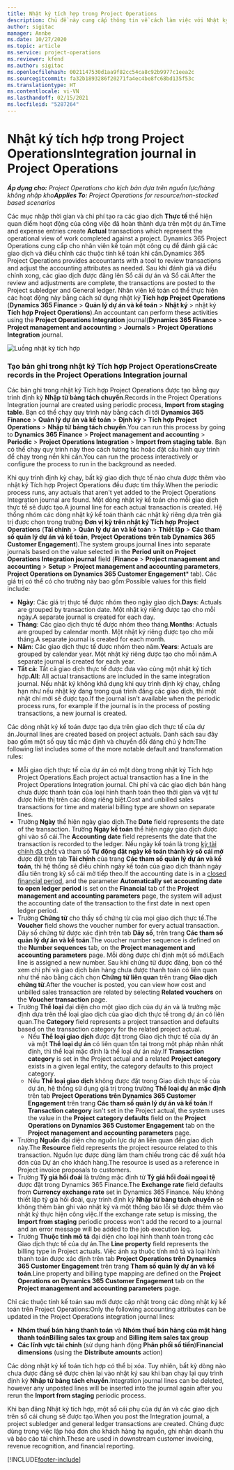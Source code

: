 ```yaml
---
title: Nhật ký tích hợp trong Project Operations
description: Chủ đề này cung cấp thông tin về cách làm việc với Nhật ký tích hợp trong Project Operations.
author: sigitac
manager: Annbe
ms.date: 10/27/2020
ms.topic: article
ms.service: project-operations
ms.reviewer: kfend
ms.author: sigitac
ms.openlocfilehash: 0021147530d1aa9f82cc54ca8c92b9977c1eea2c
ms.sourcegitcommit: fa32b1893286f20271fa4ec4be8fc68bd135f53c
ms.translationtype: HT
ms.contentlocale: vi-VN
ms.lasthandoff: 02/15/2021
ms.locfileid: "5287264"
---
```

# <a name="integration-journal-in-project-operations"></a><span data-ttu-id="6942c-103">Nhật ký tích hợp trong Project Operations</span><span class="sxs-lookup"><span data-stu-id="6942c-103">Integration journal in Project Operations</span></span>

<span data-ttu-id="6942c-104">_**Áp dụng cho:** Project Operations cho kịch bản dựa trên nguồn lực/hàng không nhập kho_</span><span class="sxs-lookup"><span data-stu-id="6942c-104">_**Applies To:** Project Operations for resource/non-stocked based scenarios_</span></span>

<span data-ttu-id="6942c-105">Các mục nhập thời gian và chi phí tạo ra các giao dịch **Thực tế** thể hiện quan điểm hoạt động của công việc đã hoàn thành dựa trên một dự án.</span><span class="sxs-lookup"><span data-stu-id="6942c-105">Time and expense entries create **Actual** transactions which represent the operational view of work completed against a project.</span></span> <span data-ttu-id="6942c-106">Dynamics 365 Project Operations cung cấp cho nhân viên kế toán một công cụ để đánh giá các giao dịch và điều chỉnh các thuộc tính kế toán khi cần.</span><span class="sxs-lookup"><span data-stu-id="6942c-106">Dynamics 365 Project Operations provides accountants with a tool to review transactions and adjust the accounting attributes as needed.</span></span> <span data-ttu-id="6942c-107">Sau khi đánh giá và điều chỉnh xong, các giao dịch được đăng lên Sổ cái dự án và Sổ cái.</span><span class="sxs-lookup"><span data-stu-id="6942c-107">After the review and adjustments are complete, the transactions are posted to the Project subledger and General ledger.</span></span> <span data-ttu-id="6942c-108">Nhân viên kế toán có thể thực hiện các hoạt động này bằng cách sử dụng nhật ký **Tích hợp Project Operations** (**Dynamics 365 Finance** > **Quản lý dự án và kế toán** > **Nhật ký** > nhật ký **Tích hợp Project Operations**).</span><span class="sxs-lookup"><span data-stu-id="6942c-108">An accountant can perform these activities using the **Project Operations Integration** journal(**Dynamics 365 Finance** > **Project management and accounting** > **Journals** > **Project Operations Integration** journal.</span></span>

![Luồng nhật ký tích hợp](./media/IntegrationJournal.png)

### <a name="create-records-in-the-project-operations-integration-journal"></a><span data-ttu-id="6942c-110">Tạo bản ghi trong nhật ký Tích hợp Project Operations</span><span class="sxs-lookup"><span data-stu-id="6942c-110">Create records in the Project Operations Integration journal</span></span>

<span data-ttu-id="6942c-111">Các bản ghi trong nhật ký Tích hợp Project Operations được tạo bằng quy trình định kỳ **Nhập từ bảng tách chuyển**.</span><span class="sxs-lookup"><span data-stu-id="6942c-111">Records in the Project Operations Integration journal are created using periodic process, **Import from staging table**.</span></span> <span data-ttu-id="6942c-112">Bạn có thể chạy quy trình này bằng cách đi tới **Dynamics 365 Finance** > **Quản lý dự án và kế toán** > **Định kỳ** > **Tích hợp Project Operations** > **Nhập từ bảng tách chuyển**.</span><span class="sxs-lookup"><span data-stu-id="6942c-112">You can run this process by going to **Dynamics 365 Finance** > **Project management and accounting** > **Periodic** > **Project Operations Integration** > **Import from staging table**.</span></span> <span data-ttu-id="6942c-113">Bạn có thể chạy quy trình này theo cách tương tác hoặc đặt cấu hình quy trình để chạy trong nền khi cần.</span><span class="sxs-lookup"><span data-stu-id="6942c-113">You can run the process interactively or configure the process to run in the background as needed.</span></span>

<span data-ttu-id="6942c-114">Khi quy trình định kỳ chạy, bất kỳ giao dịch thực tế nào chưa được thêm vào nhật ký Tích hợp Project Operations đều được tìm thấy.</span><span class="sxs-lookup"><span data-stu-id="6942c-114">When the periodic process runs, any actuals that aren't yet added to the Project Operations Integration journal are found.</span></span> <span data-ttu-id="6942c-115">Một dòng nhật ký kế toán cho mỗi giao dịch thực tế sẽ được tạo.</span><span class="sxs-lookup"><span data-stu-id="6942c-115">A journal line for each actual transaction is created.</span></span>
<span data-ttu-id="6942c-116">Hệ thống nhóm các dòng nhật ký kế toán thành các nhật ký riêng dựa trên giá trị được chọn trong trường **Đơn vị kỳ trên nhật ký Tích hợp Project Operations** (**Tài chính** > **Quản lý dự án và kế toán** > **Thiết lập** > **Các tham số quản lý dự án và kế toán**, **Project Operations trên tab Dynamics 365 Customer Engagement**).</span><span class="sxs-lookup"><span data-stu-id="6942c-116">The system groups journal lines into separate journals based on the value selected in the **Period unit on Project Operations Integration journal** field (**Finance** > **Project management and accounting** > **Setup** > **Project management and accounting parameters**, **Project Operations on Dynamics 365 Customer Engagement**\* tab).</span></span> <span data-ttu-id="6942c-117">Các giá trị có thể có cho trường này bao gồm:</span><span class="sxs-lookup"><span data-stu-id="6942c-117">Possible values for this field include:</span></span>

  - <span data-ttu-id="6942c-118">**Ngày**: Các giá trị thực tế được nhóm theo ngày giao dịch.</span><span class="sxs-lookup"><span data-stu-id="6942c-118">**Days**: Actuals are grouped by transaction date.</span></span> <span data-ttu-id="6942c-119">Một nhật ký riêng được tạo cho mỗi ngày.</span><span class="sxs-lookup"><span data-stu-id="6942c-119">A separate journal is created for each day.</span></span>
  - <span data-ttu-id="6942c-120">**Tháng**: Các giao dịch thực tế được nhóm theo tháng.</span><span class="sxs-lookup"><span data-stu-id="6942c-120">**Months**: Actuals are grouped by calendar month.</span></span> <span data-ttu-id="6942c-121">Một nhật ký riêng được tạo cho mỗi tháng.</span><span class="sxs-lookup"><span data-stu-id="6942c-121">A separate journal is created for each month.</span></span>
  - <span data-ttu-id="6942c-122">**Năm**: Các giao dịch thực tế được nhóm theo năm.</span><span class="sxs-lookup"><span data-stu-id="6942c-122">**Years**: Actuals are grouped by calendar year.</span></span> <span data-ttu-id="6942c-123">Một nhật ký riêng được tạo cho mỗi năm.</span><span class="sxs-lookup"><span data-stu-id="6942c-123">A separate journal is created for each year.</span></span>
  - <span data-ttu-id="6942c-124">**Tất cả**: Tất cả giao dịch thực tế được đưa vào cùng một nhật ký tích hợp.</span><span class="sxs-lookup"><span data-stu-id="6942c-124">**All**: All actual transactions are included in the same integration journal.</span></span> <span data-ttu-id="6942c-125">Nếu nhật ký không khả dụng khi quy trình định kỳ chạy, chẳng hạn như nếu nhật ký đang trong quá trình đăng các giao dịch, thì một nhật chí mới sẽ được tạo.</span><span class="sxs-lookup"><span data-stu-id="6942c-125">If the journal isn't available when the periodic process runs, for example if the journal is in the process of posting transactions, a new journal is created.</span></span>

<span data-ttu-id="6942c-126">Các dòng nhật ký kế toán được tạo dựa trên giao dịch thực tế của dự án.</span><span class="sxs-lookup"><span data-stu-id="6942c-126">Journal lines are created based on project actuals.</span></span> <span data-ttu-id="6942c-127">Danh sách sau đây bao gồm một số quy tắc mặc định và chuyển đổi đáng chú ý hơn:</span><span class="sxs-lookup"><span data-stu-id="6942c-127">The following list includes some of the more notable default and transformation rules:</span></span>

  - <span data-ttu-id="6942c-128">Mỗi giao dịch thực tế của dự án có một dòng trong nhật ký Tích hợp Project Operations.</span><span class="sxs-lookup"><span data-stu-id="6942c-128">Each project actual transaction has a line in the Project Operations Integration journal.</span></span> <span data-ttu-id="6942c-129">Chi phí và các giao dịch bán hàng chưa được thanh toán của loại hình thanh toán theo thời gian và vật tư được hiển thị trên các dòng riêng biệt.</span><span class="sxs-lookup"><span data-stu-id="6942c-129">Cost and unbilled sales transactions for time and material billing type are shown on separate lines.</span></span>
  - <span data-ttu-id="6942c-130">Trường **Ngày** thể hiện ngày giao dịch.</span><span class="sxs-lookup"><span data-stu-id="6942c-130">The **Date** field represents the date of the transaction.</span></span> <span data-ttu-id="6942c-131">Trường **Ngày kế toán** thể hiện ngày giao dịch được ghi vào sổ cái.</span><span class="sxs-lookup"><span data-stu-id="6942c-131">The **Accounting date** field represents the date that the transaction is recorded to the ledger.</span></span> <span data-ttu-id="6942c-132">Nếu ngày kế toán là trong [kỳ tài chính đã chốt](https://docs.microsoft.com/dynamics365/finance/general-ledger/close-general-ledger-at-period-end) và tham số **Tự động đặt ngày kế toán thành kỳ sổ cái mở** được đặt trên tab **Tài chính** của trang **Các tham số quản lý dự án và kế toán**, thì hệ thống sẽ điều chỉnh ngày kế toán của giao dịch thành ngày đầu tiên trong kỳ sổ cái mở tiếp theo.</span><span class="sxs-lookup"><span data-stu-id="6942c-132">If the accounting date is in a [closed financial period](https://docs.microsoft.com/dynamics365/finance/general-ledger/close-general-ledger-at-period-end), and the parameter **Automatically set accounting date to open ledger period** is set on the **Financial** tab of the **Project management and accounting parameters** page, the system will adjust the accounting date of the transaction to the first date in next open ledger period.</span></span>
  - <span data-ttu-id="6942c-133">Trường **Chứng từ** cho thấy số chứng từ của mọi giao dịch thực tế.</span><span class="sxs-lookup"><span data-stu-id="6942c-133">The **Voucher** field shows the voucher number for every actual transaction.</span></span> <span data-ttu-id="6942c-134">Dãy số chứng từ được xác định trên tab **Dãy số**, trên trang **Các tham số quản lý dự án và kế toán**.</span><span class="sxs-lookup"><span data-stu-id="6942c-134">The voucher number sequence is defined on the **Number sequences** tab, on the **Project management and accounting parameters** page.</span></span> <span data-ttu-id="6942c-135">Mỗi dòng được chỉ định một số mới.</span><span class="sxs-lookup"><span data-stu-id="6942c-135">Each line is assigned a new number.</span></span> <span data-ttu-id="6942c-136">Sau khi chứng từ được đăng, bạn có thể xem chi phí và giao dịch bán hàng chưa được thanh toán có liên quan như thế nào bằng cách chọn **Chứng từ liên quan** trên trang **Giao dịch chứng từ**.</span><span class="sxs-lookup"><span data-stu-id="6942c-136">After the voucher is posted, you can view how cost and unbilled sales transaction are related by selecting **Related vouchers** on the **Voucher transaction** page.</span></span>
  - <span data-ttu-id="6942c-137">Trường **Thể loại** đại diện cho một giao dịch của dự án và là trường mặc định dựa trên thể loại giao dịch của giao dịch thực tế trong dự án có liên quan.</span><span class="sxs-lookup"><span data-stu-id="6942c-137">The **Category** field represents a project transaction and defaults based on the transaction category for the related project actual.</span></span>
    - <span data-ttu-id="6942c-138">Nếu **Thể loại giao dịch** được đặt trong Giao dịch thực tế của dự án và một **Thể loại dự án** có liên quan tồn tại trong một pháp nhân nhất định, thì thể loại mặc định là thể loại dự án này.</span><span class="sxs-lookup"><span data-stu-id="6942c-138">If **Transaction category** is set in the Project actual and a related **Project category** exists in a given legal entity, the category defaults to this project category.</span></span>
    - <span data-ttu-id="6942c-139">Nếu **Thể loại giao dịch** không được đặt trong Giao dịch thực tế của dự án, hệ thống sử dụng giá trị trong trường **Thể loại dự án mặc định** trên tab **Project Operations trên Dynamics 365 Customer Engagement** trên trang **Các tham số quản lý dự án và kế toán**.</span><span class="sxs-lookup"><span data-stu-id="6942c-139">If **Transaction category** isn't set in the Project actual, the system uses the value in the **Project category defaults** field on the **Project Operations on Dynamics 365 Customer Engagement** tab on the **Project management and accounting parameters** page.</span></span>
  - <span data-ttu-id="6942c-140">Trường **Nguồn** đại diện cho nguồn lực dự án liên quan đến giao dịch này.</span><span class="sxs-lookup"><span data-stu-id="6942c-140">The **Resource** field represents the project resource related to this transaction.</span></span> <span data-ttu-id="6942c-141">Nguồn lực được dùng làm tham chiếu trong các đề xuất hóa đơn của Dự án cho khách hàng.</span><span class="sxs-lookup"><span data-stu-id="6942c-141">The resource is used as a reference in Project invoice proposals to customers.</span></span>
  - <span data-ttu-id="6942c-142">Trường **Tỷ giá hối đoái** là trường mặc định từ **Tỷ giá hối đoái ngoại tệ** được đặt trong Dynamics 365 Finance.</span><span class="sxs-lookup"><span data-stu-id="6942c-142">The **Exchange rate** field defaults from **Currency exchange rate** set in Dynamics 365 Finance.</span></span> <span data-ttu-id="6942c-143">Nếu không thiết lập tỷ giá hối đoái, quy trình định kỳ **Nhập từ bảng tách chuyển** sẽ không thêm bản ghi vào nhật ký và một thông báo lỗi sẽ được thêm vào nhật ký thực hiện công việc.</span><span class="sxs-lookup"><span data-stu-id="6942c-143">If the exchange rate setup is missing, the **Import from staging** periodic process won't add the record to a journal and an error message will be added to the job execution log.</span></span>
  - <span data-ttu-id="6942c-144">Trường **Thuộc tính mô tả** đại diện cho loại hình thanh toán trong các Giao dịch thực tế của dự án.</span><span class="sxs-lookup"><span data-stu-id="6942c-144">The **Line property** field represents the billing type in Project actuals.</span></span> <span data-ttu-id="6942c-145">Việc ánh xạ thuộc tính mô tả và loại hình thanh toán được xác định trên tab **Project Operations trên Dynamics 365 Customer Engagement** trên trang **Tham số quản lý dự án và kế toán**.</span><span class="sxs-lookup"><span data-stu-id="6942c-145">Line property and billing type mapping are defined on the **Project Operations on Dynamics 365 Customer Engagement** tab on the **Project management and accounting parameters** page.</span></span>

<span data-ttu-id="6942c-146">Chỉ các thuộc tính kế toán sau mới được cập nhật trong các dòng nhật ký kế toán trên Project Operations:</span><span class="sxs-lookup"><span data-stu-id="6942c-146">Only the following accounting attributes can be updated in the Project Operations integration journal lines:</span></span>

- <span data-ttu-id="6942c-147">**Nhóm thuế bán hàng thanh toán** và **Nhóm thuế bán hàng của mặt hàng thanh toán**</span><span class="sxs-lookup"><span data-stu-id="6942c-147">**Billing sales tax group** and **Billing item sales tax group**</span></span>
- <span data-ttu-id="6942c-148">**Các lĩnh vực tài chính** (sử dụng hành động **Phân phối số tiền**)</span><span class="sxs-lookup"><span data-stu-id="6942c-148">**Financial dimensions** (using the **Distribute amounts** action)</span></span>

<span data-ttu-id="6942c-149">Các dòng nhật ký kế toán tích hợp có thể bị xóa. Tuy nhiên, bất kỳ dòng nào chưa được đăng sẽ được chèn lại vào nhật ký sau khi bạn chạy lại quy trình định kỳ **Nhập từ bảng tách chuyển**.</span><span class="sxs-lookup"><span data-stu-id="6942c-149">Integration journal lines can be deleted, however any unposted lines will be inserted into the journal again after you rerun the **Import from staging** periodic process.</span></span>

<span data-ttu-id="6942c-150">Khi bạn đăng Nhật ký tích hợp, một sổ cái phụ của dự án và các giao dịch trên sổ cái chung sẽ được tạo.</span><span class="sxs-lookup"><span data-stu-id="6942c-150">When you post the Integration journal, a project subledger and general ledger transactions are created.</span></span> <span data-ttu-id="6942c-151">Chúng được dùng trong việc lập hóa đơn cho khách hàng hạ nguồn, ghi nhận doanh thu và báo cáo tài chính.</span><span class="sxs-lookup"><span data-stu-id="6942c-151">These are used in downstream customer invoicing, revenue recognition, and financial reporting.</span></span>


[!INCLUDE[footer-include](../includes/footer-banner.md)]